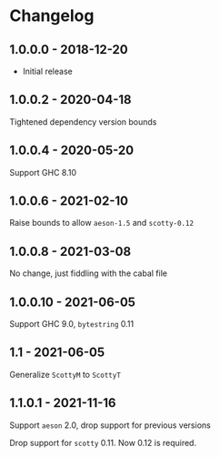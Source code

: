 # Changelog

## 1.0.0.0 - 2018-12-20

- Initial release

## 1.0.0.2 - 2020-04-18

Tightened dependency version bounds

## 1.0.0.4 - 2020-05-20

Support GHC 8.10

## 1.0.0.6 - 2021-02-10

Raise bounds to allow `aeson-1.5` and `scotty-0.12`

## 1.0.0.8 - 2021-03-08

No change, just fiddling with the cabal file

## 1.0.0.10 - 2021-06-05

Support GHC 9.0, `bytestring` 0.11

## 1.1 - 2021-06-05

Generalize `ScottyM` to `ScottyT`

## 1.1.0.1 - 2021-11-16

Support `aeson` 2.0, drop support for previous versions

Drop support for `scotty` 0.11. Now 0.12 is required.
